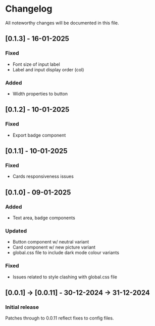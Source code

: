 # Changelog

All noteworthy changes will be documented in this file.

## [0.1.3] - 16-01-2025

### Fixed

- Font size of input label
- Label and input display order (col)

### Added

- Width properties to button

## [0.1.2] - 10-01-2025

### Fixed

- Export badge component

## [0.1.1] - 10-01-2025

### Fixed

- Cards responsiveness issues

## [0.1.0] - 09-01-2025

### Added

- Text area, badge components

### Updated

- Button component w/ neutral variant
- Card component w/ new picture variant
- global.css file to include dark mode colour variants

### Fixed

- Issues related to style clashing with global.css file

## [0.0.1] -> [0.0.11] - 30-12-2024 -> 31-12-2024

### Initial release

Patches through to 0.0.11 reflect fixes to config files.
